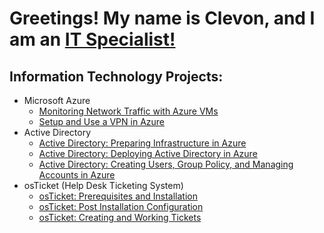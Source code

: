 <h1>Greetings! My name is Clevon, and I am an <a href="www.linkedin.com/in/cbhyl">IT Specialist!</a></h1>

<h2>Information Technology Projects:</h2>

- Microsoft Azure
  -  [Monitoring Network Traffic with Azure VMs](https://github.com/cbhylgz/Network-Monitoring-Traffic)
  -  [Setup and Use a VPN in Azure](https://github.com/cbhylgz/Azure_VPN_Setup)
- Active Directory
  - [Active Directory: Preparing Infrastructure in Azure](https://github.com/cbhylgz/AD_Preparing_Active_Directory_In_Azure)
  - [Active Directory: Deploying Active Directory in Azure](https://github.com/cbhylgz/AD_Deploying_Active_Directory)
  - [Active Directory: Creating Users, Group Policy, and Managing Accounts in Azure](https://github.com/cbhylgz/AD_Creating_Users_Group_Policies_And_Managing_Accounts)
- osTicket (Help Desk Ticketing System)
  -  [osTicket: Prerequisites and Installation](https://github.com/cbhylgz/OsTicket_Installation)
  -  [osTicket: Post Installation Configuration](https://github.com/cbhylgz/OsTicket_Configuration)
  -  [osTicket: Creating and Working Tickets](https://github.com/cbhylgz/OsTicket_Creating_And_Working_Tickets)
